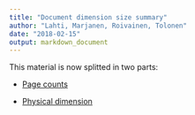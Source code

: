 ```yaml
---
title: "Document dimension size summary"
author: "Lahti, Marjanen, Roivainen, Tolonen"
date: "2018-02-15"
output: markdown_document
---
```


This material is now splitted in two parts:

  * [Page counts](pagecount.md)

  * [Physical dimension](dimension.md)


